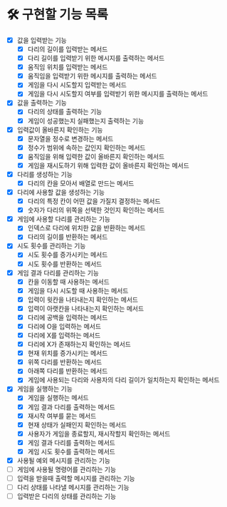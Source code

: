 # 🛠 구현할 기능 목록
* [x] 값을 입력받는 기능
    * [x] 다리의 길이를 입력받는 메서드
    * [x] 다리 길이를 입력받기 위한 메시지를 출력하는 메서드
    * [x] 움직임 위치를 입력받는 메서드
    * [x] 움직임을 입력받기 위한 메시지를 출력하는 메서드
    * [x] 게임을 다시 시도할지 입력받는 메서드
    * [x] 게임을 다시 시도할지 여부를 입력받기 위한 메시지를 출력하는 메서드
* [x] 값을 출력하는 기능
  * [x] 다리의 상태를 출력하는 기능
  * [x] 게임이 성공했는지 실패했는지 출력하는 기능
* [x] 입력값이 올바른지 확인하는 기능
  * [x] 문자열을 정수로 변경하는 메서드
  * [x] 정수가 범위에 속하는 값인지 확인하는 메서드
  * [x] 움직임을 위해 입력한 값이 올바른지 확인하는 메서드
  * [x] 게임을 재시도하기 위해 입력한 값이 올바른지 확인하는 메서드
* [x] 다리를 생성하는 기능
  * [x] 다리의 칸을 모아서 배열로 만드는 메서드
* [x] 다리에 사용할 값을 생성하는 기능
  * [x] 다리의 특정 칸이 어떤 값을 가질지 결정하는 메서드
  * [x] 숫자가 다리의 위쪽을 선택한 것인지 확인하는 메서드
* [x] 게임에 사용할 다리를 관리하는 기능
  * [x] 인덱스로 다리에 위치한 값을 반환하는 메서드
  * [x] 다리의 길이를 반환하는 메서드
* [x] 시도 횟수를 관리하는 기능
  * [x] 시도 횟수를 증가시키는 메서드
  * [x] 시도 횟수를 반환하는 메서드
* [x] 게임 결과 다리를 관리하는 기능
  * [x] 칸을 이동할 때 사용하는 메서드
  * [x] 게임을 다시 시도할 때 사용하는 메서드
  * [x] 입력이 윗칸을 나타내는지 확인하는 메서드
  * [x] 입력이 아랫칸을 나타내는지 확인하는 메서드
  * [x] 다리에 공백을 입력하는 메서드
  * [x] 다리에 O을 입력하는 메서드
  * [x] 다리에 X를 입력하는 메서드
  * [x] 다리에 X가 존재하는지 확인하는 메서드
  * [x] 현재 위치를 증가시키는 메서드
  * [x] 위쪽 다리를 반환하는 메서드
  * [x] 아래쪽 다리를 반환하는 메서드
  * [x] 게임에 사용되는 다리와 사용자의 다리 길이가 일치하는지 확인하는 메서드
* [x] 게임을 실행하는 기능
  * [x] 게임을 실행하는 메서드
  * [x] 게임 결과 다리를 출력하는 메서드
  * [x] 재시작 여부를 묻는 메서드
  * [x] 현재 상태가 실패인지 확인하는 메서드
  * [x] 사용자가 게임을 종료할지, 재시작할지 확인하는 메서드
  * [x] 게임 결과 다리를 출력하는 메서드
  * [x] 게임 시도 횟수를 출력하는 메서드
* [x] 사용될 예외 메시지를 관리하는 기능
* [ ] 게임에 사용될 명령어를 관리하는 기능
* [ ] 입력을 받을때 출력할 메시지를 관리하는 기능
* [ ] 다리 상태를 나타낼 메시지를 관리하는 기능
* [ ] 입력받은 다리의 상태를 관리하는 기능
